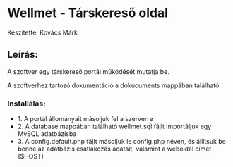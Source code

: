 <h1>Wellmet - Társkereső oldal</h1>
<p>Készítette: Kovács Márk</p>

<h2>Leírás:</h2>
<p>A szoftver egy társkereső portál működését mutatja be.</p>

<p>A szoftverhez tartozó dokumentáció a dokucuments mappában található.</p>

<h3>Installálás:</h3>
<ul>
<li>1. A portál állományait másoljuk fel a szerverre</li>
<li>2. A database mappában található wellmet.sql fájlt importáljuk egy MySQL adatbázisba</li>
<li>3. A config.default.php fájlt másoljuk le config.php néven, és állítsuk be benne az adatbázis csatlakozás adatait, valamint a weboldal címét ($HOST)</li>
</ul>
